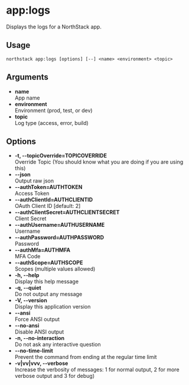# app:logs

Displays the logs for a NorthStack app.

## Usage
`northstack app:logs [options] [--] <name> <environment> <topic>`

## Arguments
* **name**  
  App name
* **environment**  
  Environment (prod, test, or dev)
* **topic**  
  Log type (access, error, build)

## Options
* **-t, --topicOverride=TOPICOVERRIDE**  
  Override Topic (You should know what you are doing if you are using this)
* **--json**  
  Output raw json
* **--authToken=AUTHTOKEN**  
  Access Token
* **--authClientId=AUTHCLIENTID**  
  OAuth Client ID [default: 2]
* **--authClientSecret=AUTHCLIENTSECRET**  
  Client Secret
* **--authUsername=AUTHUSERNAME**  
  Username
* **--authPassword=AUTHPASSWORD**  
  Password
* **--authMfa=AUTHMFA**  
  MFA Code
* **--authScope=AUTHSCOPE**  
  Scopes (multiple values allowed)
* **-h, --help**  
  Display this help message
* **-q, --quiet**  
  Do not output any message
* **-V, --version**  
  Display this application version
* **--ansi**  
  Force ANSI output
* **--no-ansi**  
  Disable ANSI output
* **-n, --no-interaction**  
  Do not ask any interactive question
* **--no-time-limit**  
  Prevent the command from ending at the regular time limit
* **-v|vv|vvv, --verbose**  
  Increase the verbosity of messages: 1 for normal output, 2 for more verbose output and 3 for debug)